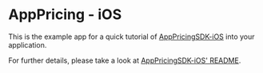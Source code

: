 # AppPricing - iOS

This is the example app for a quick tutorial of [AppPricingSDK-iOS](https://github.com/apppricingsdk/ApppricingSDK-iOS) into your application.

For further details, please take a look at [AppPricingSDK-iOS' README](https://github.com/apppricingsdk/ApppricingSDK-iOS/blob/main/README.md).


